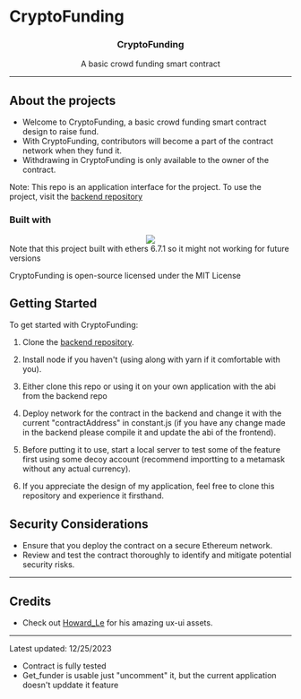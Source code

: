 # CryptoFunding

<h3 align="center">CryptoFunding</h3>
<p align="center">
A basic crowd funding smart contract 
</p>
<hr>

## About the projects

-   Welcome to CryptoFunding, a basic crowd funding smart contract design to raise fund.
-   With CryptoFunding, contributors will become a part of the contract network when they fund it.
-   Withdrawing in CryptoFunding is only available to the owner of the contract.

Note: This repo is an application interface for the project. To use the project, visit the [backend repository](https://github.com/Trong-Tra/CryptoFunding.git)

### Built with

<div align="center">
    <img src="https://skillicons.dev/icons?i=html,css,js"/> <br>
</div>
Note that this project built with ethers 6.7.1 so it might not working for future versions

CryptoFunding is open-source licensed under the MIT License

## Getting Started

To get started with CryptoFunding:

1. Clone the [backend repository](https://github.com/Trong-Tra/CryptoFunding.git).

2. Install node if you haven't (using along with yarn if it comfortable with you).

3. Either clone this repo or using it on your own application with the abi from the backend repo

4. Deploy network for the contract in the backend and change it with the current "contractAddress" in constant.js (if you have any change made in the backend please compile it and update the abi of the frontend).

5. Before putting it to use, start a local server to test some of the feature first using some decoy account (recommend importting to a metamask without any actual currency).

6. If you appreciate the design of my application, feel free to clone this repository and experience it firsthand.

## Security Considerations

-   Ensure that you deploy the contract on a secure Ethereum network.
-   Review and test the contract thoroughly to identify and mitigate potential security risks.
<hr>

## Credits

-   Check out [Howard_Le](https://www.instagram.com/uxui_howard.le?utm_source=ig_web_button_share_sheet&igsh=OGQ5ZDc2ODk2ZA==) for his amazing ux-ui assets.

<hr>
Latest updated: 12/25/2023

-   Contract is fully tested
-   Get_funder is usable just "uncomment" it, but the current application doesn't upddate it feature
